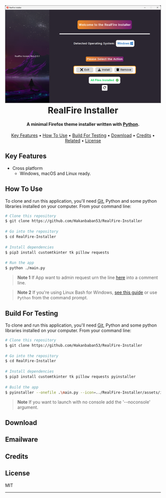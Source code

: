 
<h1 align="center">
  <br>
  <a><img src="assets/Preview_Images/home_page.png" alt="RealFire Installer" width="800"></a>
  <br>
  RealFire Installer
  <br>
</h1>

<h4 align="center">A minimal Firefox theme installer written with <a href="https://www.python.org" target="_blank">Python</a>.</h4>

<p align="center">
  <a href="#key-features">Key Features</a> •
  <a href="#how-to-use">How To Use</a> •
  <a href="#build-for-testing">Build For Testing</a> •
  <a href="#download">Download</a> •
  <a href="#credits">Credits</a> •
  <a href="#related">Related</a> •
  <a href="#license">License</a>
</p>

## Key Features


* Cross platform
  - Windows, macOS and Linux ready.

## How To Use

To clone and run this application, you'll need [Git](https://git-scm.com), Python and some python libraries installed on your computer. From your command line:

```bash
# Clone this repository
$ git clone https://github.com/Hakanbaban53/RealFire-Installer

# Go into the repository
$ cd RealFire-Installer

# Install dependencies
$ pip3 install customtkinter tk pillow requests

# Run the app
$ python ./main.py
```
> **Note 1**
> If App want to admin request urn the line [here](https://github.com/Hakanbaban53/RealFire-Installer/blob/c2f6685af88cb3729435ab97fbaea4b7cbdf59a9/main.py#L19C9-L21C19) into a comment line.


> **Note 2**
> If you're using Linux Bash for Windows, [see this guide](https://www.howtogeek.com/261575/how-to-run-graphical-linux-desktop-applications-from-windows-10s-bash-shell/) or use `Python` from the command prompt.



## Build For Testing

To clone and run this application, you'll need [Git](https://git-scm.com), Python and some python libraries installed on your computer. From your command line:

```bash
# Clone this repository
$ git clone https://github.com/Hakanbaban53/RealFire-Installer

# Go into the repository
$ cd RealFire-Installer

# Install dependencies
$ pip3 install customtkinter tk pillow requests pyinstaller

# Build the app
$ pyinstaller --onefile .\main.py --icon=../RealFire-Installer/assets/icons/firefox.ico --add-data "../RealFire-Installer/data/installer_data.json:data" --add-data "../RealFire-Installer/assets/icons;assets/icons" --add-data "..\RealFire-Installer\assets\backgrounds;assets\backgrounds"
```

> **Note**
> If you want to launch with no console add the '--noconsole' argument.

## Download



## Emailware



## Credits





## License

MIT

---

